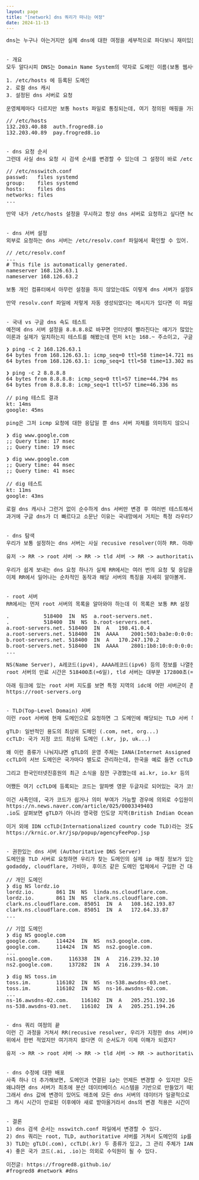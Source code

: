 ```yaml
---
layout: page
title: "[network] dns 쿼리가 떠나는 여정"
date: 2024-11-13
---
```


<pre>
dns는 누구나 아는거지만 실제 dns에 대한 여정을 세부적으로 파다보니 재미있는 정보들이 많아서 잠깐 정리해봤어.


- 개요
모두 알다시피 DNS는 Domain Name System의 약자로 도메인 이름(보통 웹사이트)을 IP 주소로 변환해주는 시스템을 말해. 도메인 이름 변환 시 보통은 아래 순서로 알려져 있어.

1. /etc/hosts 에 등록된 도메인
2. 로컬 dns 캐시
3. 설정된 dns 서버로 요청 

운영체제마다 다르지만 보통 hosts 파일로 통칭되는데, 여기 정의된 매핑을 가장 최우선으로 확인하고 반환하게 돼. 이 파일에서는 아래같이 IP와 도메인이 짝을 이루는 형식으로 추가할 수 있어. 실무에서는 내부망으로 통합 테스트할 때 hosts 파일을 수정하기도 해. (인증이나 결제가 테스트 서버로 가도록)

// /etc/hosts
132.203.40.88  auth.frogred8.io
132.203.40.89  pay.frogred8.io


- dns 요청 순서
그런데 사실 dns 요청 시 검색 순서를 변경할 수 있는데 그 설정이 바로 /etc/nsswitch.conf 파일이야. nsswitch 시스템은 Name Service Switch의 약자로, dns 뿐만 아니라 이런 식으로 각 서비스마다 순차적으로 찾아볼 항목이 나열되어 있는 설정 파일을 제공해.

// /etc/nsswitch.conf
passwd:   files systemd
group:    files systemd
hosts:    files dns
networks: files
...

만약 내가 /etc/hosts 설정을 무시하고 항상 dns 서버로 요청하고 싶다면 hosts란에 dns만 남기면, 원하는대로 hosts 파일은 건너뛰고 dns 서버로 먼저 요청할거야. 로컬에 저장된 dns 캐시는 보통 dns 결과에 있는 만료 시간으로 설정되는데 때에 따라서는 dns 캐시 시스템의 기본값으로 설정되는 경우도 있어. (ex. 3600초)


- dns 서버 설정
외부로 요청하는 dns 서버는 /etc/resolv.conf 파일에서 확인할 수 있어.

// /etc/resolv.conf
...
# This file is automatically generated.
nameserver 168.126.63.1
nameserver 168.126.63.2

보통 개인 컴퓨터에서 아무런 설정을 하지 않았는데도 이렇게 dns 서버가 설정되는데 그 이유는, 컴퓨터에서 인터넷 연결 시 ISP(Internet Service Provider) 업체로부터 DHCP(Dynamic Host Configuration Protocol)로 동적 IP를 할당받게 되는데 이 때 해당 ISP에서 지정된 dns 서버 주소도 같이 전달받게 되고, 이 값으로 resolv.conf 파일이 자동으로 생성되기 때문에 그래.

만약 resolv.conf 파일에 저렇게 자동 생성되었다는 메시지가 있다면 이 파일을 변경한 후 인터넷 재연결을 해보면 내가 변경한 내용이 없어지고 이전과 동일한 값으로 파일이 생성되는걸 확인할 수 있을거야. 난 인터넷이 kt망이라 168로 시작하는 dns 서버로 나오는데 sk나 lg는 주소가 다르게 나올 수도 있어.


- 국내 vs 구글 dns 속도 테스트
예전에 dns 서버 설정을 8.8.8.8로 바꾸면 인터넷이 빨라진다는 얘기가 많았는데 사실 더 느릴 가능성이 높아. 왜냐하면 구글 dns는 해외 dns 서버라서 국내망이 아닌 해외망을 통해 외부로 요청할거라 상대적으로 더 높은 latency를 가지게 되겠지. 
이론과 실제가 일치하는지 테스트를 해봤는데 먼저 kt는 168.~ 주소이고, 구글은 8.~ 주소야.

❯ ping -c 2 168.126.63.1
64 bytes from 168.126.63.1: icmp_seq=0 ttl=58 time=14.721 ms
64 bytes from 168.126.63.1: icmp_seq=1 ttl=58 time=13.302 ms

❯ ping -c 2 8.8.8.8
64 bytes from 8.8.8.8: icmp_seq=0 ttl=57 time=44.794 ms
64 bytes from 8.8.8.8: icmp_seq=1 ttl=57 time=46.336 ms

// ping 테스트 결과
kt: 14ms
google: 45ms

ping은 그저 icmp 요청에 대한 응답일 뿐 dns 서버 자체를 의미하지 않으니 dig로 dns 서버를 거치도록 테스트를 한번 더 해봤어.

❯ dig www.google.com
;; Query time: 17 msec
;; Query time: 19 msec

❯ dig www.google.com
;; Query time: 44 msec
;; Query time: 41 msec

// dig 테스트
kt: 11ms
google: 43ms

로컬 dns 캐시나 그런거 없이 순수하게 dns 서버만 변경 후 여러번 테스트해서 나온 평균값이야. 역시 예상대로 국내 dns가 구글 dns보다 빨랐어. 여기서 더 나아가서, 현재 연결된 ISP 업체와 동일한 dns 서버는 더 빠르지 않을까 싶었는데 (예를 들어 kt망이면 kt dns가, sk망이면 sk dns가 제일 빠르다던가..) 실제로 테스트해보니 별다른 차이가 없긴 하더라.
과거에 구글 dns가 더 빠르다고 소문난 이유는 국내망에서 거치는 특정 라우터가 안좋았거나 국내 dns 서버 자체가 너무 느렸던게 아닐까 싶어. 이제는 믿고 쓰자구.


- dns 탐색
우리가 보통 설정하는 dns 서버는 사실 recusive resolver(이하 RR. 아래에 자주 나올거야)라고 불리는 서버를 말하는데, 요청받은 도메인을 root 서버로 보내고, 여기서 받은 정보를 다시 tld 서버로, 그리고 권한있는 dns 서버로 순차적인 요청을 하여 최종 결과를 반환하는 기능을 하고 있어.

유저 -> RR -> root 서버 -> RR -> tld 서버 -> RR -> authoritative dns 서버 -> RR -> 유저

우리가 쉽게 보내는 dns 요청 하나가 실제 RR에서는 여러 번의 요청 및 응답을 대기하는 동작이 발생하게 돼. 물론 이걸 매번 하진 않고 RR에서 이전에 캐시한 정보를 먼저 찾아보기 때문에 평균적으로는 매우 빠르지만 캐시에 없는 도메인의 경우엔 평소보다 응답이 느릴 수도 있겠지.
이제 RR에서 일어나는 순차적인 동작과 해당 서버의 특징을 자세히 알아볼게.


- root 서버
RR에서는 먼저 root 서버의 목록을 알아와야 하는데 이 목록은 보통 RR 설정 파일을 통해 갱신되는 방식을 쓴다고 해. root 서버 목록은 이런 식으로 되어있어.

.			518400	IN	NS	a.root-servers.net.
.			518400	IN	NS	b.root-servers.net.
a.root-servers.net.	518400	IN	A	198.41.0.4
a.root-servers.net.	518400	IN	AAAA	2001:503:ba3e:0:0:0:2:30
b.root-servers.net.	518400	IN	A	170.247.170.2
b.root-servers.net.	518400	IN	AAAA	2801:1b8:10:0:0:0:0:b
...

NS(Name Server), A레코드(ipv4), AAAA레코드(ipv6) 등의 정보를 나열한 root 서버가 A-M까지 총 13개가 등록되어 있어. 이 13개의 root 서버는 서로 동일한 정보를 가지고 있어서 만약 하나의 서버가 다운된다 하더라도 다른 서버가 보완해주는데 사실 그럴 일은 거의 없을거야. 왜냐하면 한 개의 서버군만 해도 전세계에 흩어져 수십개의 다중화가 되어있어서 동시에 다운될 확률이 없다시피 할테니까 말이야. 
root 서버의 만료 시간은 518400초(=6일), tld 서버는 대부분 172800초(=2일)로 설정되어 있더라.

아래 링크에 있는 root 서버 지도를 보면 특정 지역의 idc에 어떤 서버군이 존재하는지 찾아볼 수 있는데 꽤 잘 만들었으니 한번 가서 살펴봐도 재미있을거야.
https://root-servers.org


- TLD(Top-Level Domain) 서버
이런 root 서버에 현재 도메인으로 요청하면 그 도메인에 해당되는 TLD 서버 목록을 응답받을 수 있어. 이렇게 받게 되는 TLD 서버에는 두 가지 종류가 있는데 gTLD(generic Top-Level Domain), ccTLD(country code Top-Level Domain) 으로 분류가 가능해.

gTLD: 일반적인 용도의 최상위 도메인 (.com, net, org...)
ccTLD: 국가 지정 코드 최상위 도메인 (.kr, jp, uk...)

왜 이런 종류가 나눠지냐면 gTLD의 운영 주체는 IANA(Internet Assigned Numbers Authority)이고, ccTLD는 개별 국가라서 그래. 물론 IANA가 전체적인 TLD 관리/감독과 ccTLD 관리 기관에 대한 승인 등을 하고 있긴 해.
ccTLD의 서브 도메인은 국가마다 별도로 관리하는데, 한국을 예로 들면 ccTLD은 kr을 사용 중이고 서브 도메인으로 co.kr이나 과거에 개인 홈페이지에서 자주 쓰인 pe.kr도 있어. 지금은 딱히 선호하는 것 같진 않지만.. 

그리고 한국인터넷진흥원의 최근 소식을 잠깐 구경했는데 ai.kr, io.kr 등의 서브 도메인을 추가하는 법령이 통과되었고, 이제는 25년 3월 이후에 등록이 가능한가봐. 보면서 재미있던거 하나 더 말해보면, 55회차에서 승인되었던 세종시 전용 sejong.kr 서브 도메인이 56회차에서 취소되었는데 그 이유가 이미 sejong.kr 도메인이 등록되어있어서 서브 도메인을 만들 수 없어서 취소됨. 검색안해보고 안건올린 담당자 혼났을듯 ㅋㅋ

어쨌든 여기 ccTLD에 등록되는 코드는 알파벳 영문 두글자로 되어있는 국가 코드를 사용하는데, 국가라고 판단하기 애매한 나라도 있잖아? 쿠데타로 정부가 반이 나눠진 상태라던가 등등. 그래서 이걸 자체적으로 판단하지 않고 ISO-3166 규약에 있는 국가 코드를 참조하여 ccTLD로 사용하고 있어. 여기에 북한 국가 코드도 있던데 Korea (the Democratic People's Republic of)라서 kp로 쓰더라.

이건 사족인데, 국가 코드가 쉽거나 의미 부여가 가능할 경우에 의외로 수입원이 되는 경우도 있어. AI 열풍이 불면서 .ai 국가 코드를 가진 나라(앵귈라, 1만6천명 거주)의 도메인 가격이 높아져서 GDP의 10%를 도메인 수입으로 벌어들이기도 했다고 해.
https://n.news.naver.com/article/025/0003349403
.io도 살펴보면 gTLD가 아니라 영국령 인도양 지역(British Indian Ocean Territory)을 나타내는 ccTLD 중 하나이고.

이거 외에 IDN ccTLD(Internationalized country code TLD)라는 것도 있는데 거의 안쓰이긴 해. 영문이 아닌 글자의 도메인 관리 방식인데 https://후이즈검색.한국 이렇게 쓰는게 조금 어색하긴 하잖아? 우리나라에서 정한 도메인 가격은 대충 이렇더라.
https://krnic.or.kr/jsp/popup/agencyFeePop.jsp


- 권한있는 dns 서버 (Authoritative DNS Server)
도메인을 TLD 서버로 요청하면 우리가 찾는 도메인의 실제 ip 매칭 정보가 있는 dns 서버 목록을 반환하게 돼. 그 서버를 권한있는 dns 서버라고 부르는데 도메인의 등록/갱신을 책임지는 서버들이라고 보면 돼. 이를 registrar(발음은 레지스트라)라고 부르기도 해.
godaddy, cloudflare, 가비아, 후이즈 같은 도메인 업체에서 구입한 건 대부분 여기로 연결되 있는데 기업들은 aws랑 연결해서 쓰던지 따로 구축한 서버를 연결해놨더라고.

// 개인 도메인
❯ dig NS lordz.io
lordz.io.		861	IN	NS	linda.ns.cloudflare.com.
lordz.io.		861	IN	NS	clark.ns.cloudflare.com.
clark.ns.cloudflare.com. 85051	IN	A	108.162.193.87
clark.ns.cloudflare.com. 85051	IN	A	172.64.33.87
...

// 기업 도메인
❯ dig NS google.com
google.com.		114424	IN	NS	ns3.google.com.
google.com.		114424	IN	NS	ns2.google.com.
...
ns1.google.com.		116338	IN	A	216.239.32.10
ns2.google.com.		137282	IN	A	216.239.34.10

❯ dig NS toss.im
toss.im.		116102	IN	NS	ns-538.awsdns-03.net.
toss.im.		116102	IN	NS	ns-16.awsdns-02.com.
...
ns-16.awsdns-02.com.	116102	IN	A	205.251.192.16
ns-538.awsdns-03.net.	116102	IN	A	205.251.194.26


- dns 쿼리 여정의 끝
이런 긴 과정을 거쳐서 RR(recusive resolver, 우리가 지정한 dns 서버)에서는 권한있는 dns 서버 주소를 획득하게 되고, 여기에 있는 ip로 질의하여 마침내 도메인과 연결된 ip를 얻을 수 있어. 이렇게 얻은 ip를 RR에서 요청한 유저에게 반환하면 마침내 dns 쿼리에 대한 응답을 받을 수 있는거지.
위에서 한번 적었지만 여기까지 왔다면 이 순서도가 이제 이해가 되겠지?

유저 -> RR -> root 서버 -> RR -> tld 서버 -> RR -> authoritative dns 서버 -> RR -> 유저


- dns 수정에 대한 배포
사족 하나 더 추가해보면, 도메인과 연결된 ip는 언제든 변경할 수 있지만 모든 dns 서버가 바로 바뀌진 않고 제대로 배포되는데 보통 몇시간은 걸리는 편이야.
왜냐하면 dns 서버가 최초에 분산 데이터베이스 시스템을 기반으로 만들었기 때문에 db의 CAP(일관성, 가용성, 분산 허용 여부) 이론 중 일관성을 포기한 AP를 만족하는 시스템이기 때문이야.
그래서 dns 값에 변경이 있어도 애초에 모든 dns 서버의 데이터가 일괄적으로 즉시 바뀌는걸 보장하지 않기 때문에 대다수의 dns 서버들은 캐시를 적용해놓고 쓰고 있어.
그 캐시 시간이 만료된 이후에야 새로 받아올거라서 dns의 변경 적용은 시간이 걸리는 편이지. 이런 특징 때문에 로컬이나 서버에서 dns 캐시를 적극적으로 사용할 수 있는 기반이 되기도 해. 


- 결론
1) dns 검색 순서는 nsswitch.conf 파일에서 변경할 수 있다.
2) dns 쿼리는 root, TLD, authoritative 서버를 거쳐서 도메인의 ip를 반환한다.
3) TLD는 gTLD(.com), ccTLD(.kr) 두 종류가 있고, 그 관리 주체가 IANA, 개별 국가로 나눠진다.
4) 좋은 국가 코드(.ai, .io)는 의외로 수익원이 될 수 있다.

이전글: https://frogred8.github.io/
#frogred8 #network #dns